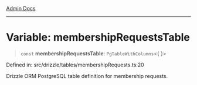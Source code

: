[Admin Docs](/)

***

# Variable: membershipRequestsTable

> `const` **membershipRequestsTable**: `PgTableWithColumns`\<\{ \}\>

Defined in: src/drizzle/tables/membershipRequests.ts:20

Drizzle ORM PostgreSQL table definition for membership requests.
